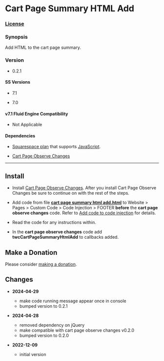 # Cart Page Summary HTML Add

### [License][1]

### Synopsis

Add HTML to the cart page summary.

### Version

  * 0.2.1

#### SS Versions

  * 7.1
  
  * 7.0

#### v7.1 Fluid Engine Compatibility

  * Not Applicable

#### Dependencies

  * [Squarespace plan][2] that supports [JavaScript][3].
  
  * [Cart Page Observe Changes][4]

---

## Install

* Install [Cart Page Observe Changes][4]. After you install Cart Page Observe
  Changes be sure to continue on with the rest of the steps.
  
* Add code from file **[cart page summary html add.html][5]** to Website >
  Pages > Custom Code > Code Injection > FOOTER **before** the **cart page
  observe changes** code. Refer to [Add code to code injection][6] for details.
  
* Read the code for any instructions within.
  
* In the **cart page observe changes** code add **twcCartPageSummaryHtmlAdd** to
  callbacks added.

## Make a Donation

Please consider [making a donation][7].

## Changes

* **2024-04-29**

  * make code running message appear once in console
  * bumped version to 0.2.1
  
* **2024-04-28**

  * removed dependency on jQuery
  * make compatible with cart page observe changes v0.2.0
  * bumped version to 0.2.0
  
* **2022-12-09**

  * initial version

[1]: https://github.com/tomsWebConsulting/twcsl/blob/main/LICENSE.txt#L1
[2]: https://www.squarespace.com/pricing
[3]: https://en.wikipedia.org/wiki/JavaScript
[4]: https://github.com/tomsWebConsulting/twcsl/tree/main/Page/Cart/Cart%20Page%20Observe%20Changes#cart-page-observe-changes
[5]: https://github.com/tomsWebConsulting/twcsl/blob/main/Page/Cart/Cart%20Page%20Summary%20HTML%20Add/cart%20page%20summary%20html%20add.html
[6]: https://support.squarespace.com/hc/en-us/articles/205815908-Using-code-injection#toc-add-code-to-code-injection
[7]: https://github.com/tomsWebConsulting/twcsl#make-a-donation
